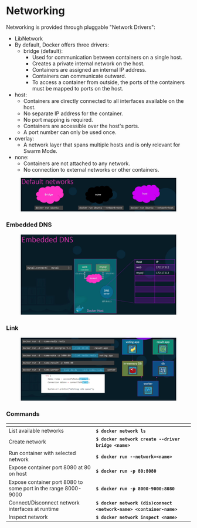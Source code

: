 # Networking

Networking is provided through pluggable "Network Drivers":

* LibNetwork
* By default, Docker offers three drivers:
  * bridge (default):
    * Used for communication between containers on a single host.
    * Creates a private internal network on the host.
    * Containers are assigned an internal IP address.
    * Containers can communicate outward.
    * To access a container from outside, the ports of the containers must be mapped to ports on the host.
* host:
  * Containers are directly connected to all interfaces available on the host.
  * No separate IP address for the container.
  * No port mapping is required.
  * Containers are accessible over the host's ports.
  * A port number can only be used once.
* overlay:
  * A network layer that spans multiple hosts and is only relevant for Swarm Mode.
* none:
  * Containers are not attached to any network.
  * No connection to external networks or other containers.

<figure><img src="../../../.gitbook/assets/default_docker_networks.PNG" alt=""><figcaption></figcaption></figure>

### Embedded DNS

<figure><img src="../../../.gitbook/assets/embedded_dns.PNG" alt=""><figcaption></figcaption></figure>

### Link

<figure><img src="../../../.gitbook/assets/docker_link.png" alt=""><figcaption></figcaption></figure>

### Commands

<table data-header-hidden><thead><tr><th width="224"></th><th></th></tr></thead><tbody><tr><td>List available networks</td><td><strong><code>$ docker network ls</code></strong></td></tr><tr><td>Create network</td><td><strong><code>$ docker network create --driver bridge &#x3C;name></code></strong></td></tr><tr><td>Run container with selected network</td><td><strong><code>$ docker run --network=&#x3C;name></code></strong></td></tr><tr><td>Expose container port 8080 at 80 on host</td><td><strong><code>$ docker run -p 80:8080</code></strong></td></tr><tr><td>Expose container port 8080 to some port in the range 8000-9000</td><td><strong><code>$ docker run -p 8000-9000:8080</code></strong></td></tr><tr><td>Connect/Disconnect network interfaces at runtime</td><td><strong><code>$ docker network (dis)connect &#x3C;network-name> &#x3C;container-name></code></strong></td></tr><tr><td>Inspect network</td><td><strong><code>$ docker network inspect &#x3C;name></code></strong></td></tr></tbody></table>
